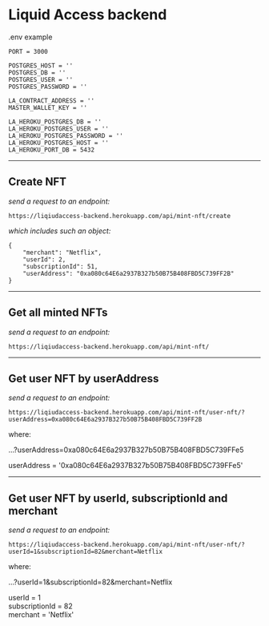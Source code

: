 # Liquid Access backend

.env example

```
PORT = 3000

POSTGRES_HOST = ''
POSTGRES_DB = ''
POSTGRES_USER = ''
POSTGRES_PASSWORD = ''

LA_CONTRACT_ADDRESS = ''
MASTER_WALLET_KEY = ''

LA_HEROKU_POSTGRES_DB = ''
LA_HEROKU_POSTGRES_USER = ''
LA_HEROKU_POSTGRES_PASSWORD = ''
LA_HEROKU_POSTGRES_HOST = ''
LA_HEROKU_PORT_DB = 5432
```

---

## Create NFT

_send a request to an endpoint:_

```
https://liqiudaccess-backend.herokuapp.com/api/mint-nft/create
```

_which includes such an object:_

```
{
    "merchant": "Netflix",
    "userId": 2,
    "subscriptionId": 51,
    "userAddress": "0xa080c64E6a2937B327b50B75B408FBD5C739FF2B"
}
```

---

## Get all minted NFTs

_send a request to an endpoint:_

```
https://liqiudaccess-backend.herokuapp.com/api/mint-nft/
```

---

## Get user NFT by userAddress

_send a request to an endpoint:_

```
https://liqiudaccess-backend.herokuapp.com/api/mint-nft/user-nft/?userAddress=0xa080c64E6a2937B327b50B75B408FBD5C739FF2B
```

where:

...?userAddress=0xa080c64E6a2937B327b50B75B408FBD5C739FFe5

userAddress = '0xa080c64E6a2937B327b50B75B408FBD5C739FFe5'

---

## Get user NFT by userId, subscriptionId and merchant

_send a request to an endpoint:_

```
https://liqiudaccess-backend.herokuapp.com/api/mint-nft/user-nft/?userId=1&subscriptionId=82&merchant=Netflix
```

where:

...?userId=1&subscriptionId=82&merchant=Netflix

userId = 1\
subscriptionId = 82\
merchant = 'Netflix'
